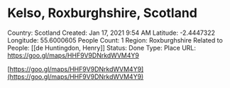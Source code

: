 # Kelso, Roxburghshire, Scotland

Country: Scotland
Created: Jan 17, 2021 9:54 AM
Latitude: -2.4447322
Longitude: 55.6000605
People Count: 1
Region: Roxburghshire
Related to People: [[de Huntingdon, Henry]]
Status: Done
Type: Place
URL: https://goo.gl/maps/HHF9V9DNrkdWVM4Y9

[https://goo.gl/maps/HHF9V9DNrkdWVM4Y9](https://goo.gl/maps/HHF9V9DNrkdWVM4Y9)